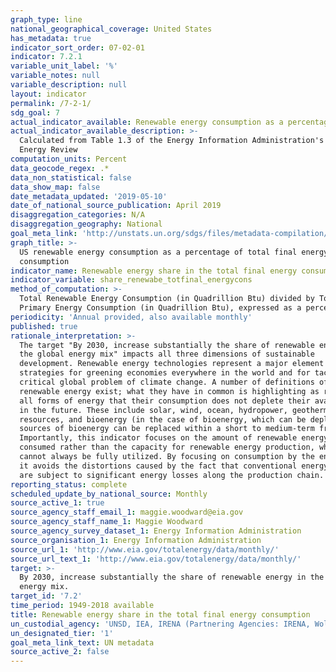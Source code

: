 ```yaml
---
graph_type: line
national_geographical_coverage: United States
has_metadata: true
indicator_sort_order: 07-02-01
indicator: 7.2.1
variable_unit_label: '%'
variable_notes: null
variable_description: null
layout: indicator
permalink: /7-2-1/
sdg_goal: 7
actual_indicator_available: Renewable energy consumption as a percentage of total final energy consumption
actual_indicator_available_description: >-
  Calculated from Table 1.3 of the Energy Information Administration's Monthly
  Energy Review
computation_units: Percent
data_geocode_regex: .*
data_non_statistical: false
data_show_map: false
date_metadata_updated: '2019-05-10'
date_of_national_source_publication: April 2019
disaggregation_categories: N/A
disaggregation_geography: National
goal_meta_link: 'http://unstats.un.org/sdgs/files/metadata-compilation/Metadata-Goal-7.pdf'
graph_title: >-
  US renewable energy consumption as a percentage of total final energy
  consumption
indicator_name: Renewable energy share in the total final energy consumption
indicator_variable: share_renewabe_totfinal_energycons
method_of_computation: >-
  Total Renewable Energy Consumption (in Quadrillion Btu) divided by Total
  Primary Energy Consumption (in Quadrillion Btu), expressed as a percentage
periodicity: 'Annual provided, also available monthly'
published: true
rationale_interpretation: >-
  The target "By 2030, increase substantially the share of renewable energy in
  the global energy mix" impacts all three dimensions of sustainable
  development. Renewable energy technologies represent a major element in
  strategies for greening economies everywhere in the world and for tackling the
  critical global problem of climate change. A number of definitions of
  renewable energy exist; what they have in common is highlighting as renewable
  all forms of energy that their consumption does not deplete their availability
  in the future. These include solar, wind, ocean, hydropower, geothermal
  resources, and bioenergy (in the case of bioenergy, which can be depleted,
  sources of bioenergy can be replaced within a short to medium-term frame).
  Importantly, this indicator focuses on the amount of renewable energy actually
  consumed rather than the capacity for renewable energy production, which
  cannot always be fully utilized. By focusing on consumption by the end user,
  it avoids the distortions caused by the fact that conventional energy sources
  are subject to significant energy losses along the production chain.
reporting_status: complete
scheduled_update_by_national_source: Monthly
source_active_1: true
source_agency_staff_email_1: maggie.woodward@eia.gov
source_agency_staff_name_1: Maggie Woodward
source_agency_survey_dataset_1: Energy Information Administration
source_organisation_1: Energy Information Administration
source_url_1: 'http://www.eia.gov/totalenergy/data/monthly/'
source_url_text_1: 'http://www.eia.gov/totalenergy/data/monthly/'
target: >-
  By 2030, increase substantially the share of renewable energy in the global
  energy mix.
target_id: '7.2'
time_period: 1949-2018 available
title: Renewable energy share in the total final energy consumption
un_custodial_agency: 'UNSD, IEA, IRENA (Partnering Agencies: IRENA, Wold Bank, UN Energy)'
un_designated_tier: '1'
goal_meta_link_text: UN metadata
source_active_2: false
---
```

